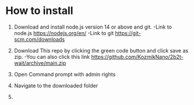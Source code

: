 # How to install
1. Download and install node.js version 14 or above and git.
-Link to node.js https://nodejs.org/en/
-Link to git https://git-scm.com/downloads
2. Download This repo by clicking the green code button and click save as zip.
-You can also click this link https://github.com/KozmikNano/2b2t-wait/archive/main.zip

4. Open Command prompt with admin rights
5. Navigate to the downloaded folder
6. 
